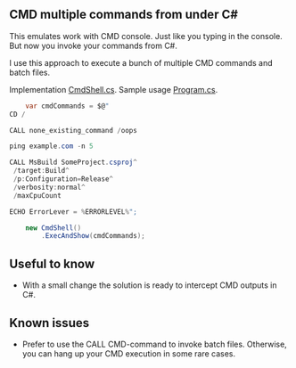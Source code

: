 ## CMD multiple commands from under C#
 
This emulates work with CMD console. Just like you typing in the console. But now you invoke your commands from C#.

I use this approach to execute a bunch of multiple CMD commands and batch files.

Implementation [CmdShell.cs](https://github.com/it3xl/cmd-multiple-commands-from-under-csharp/blob/master/CmdShellProj/CmdShell.cs). Sample usage [Program.cs](https://github.com/it3xl/cmd-multiple-commands-from-under-csharp/blob/master/ConsoleRunner/Program.cs).

```csharp
    var cmdCommands = $@"
CD /

CALL none_existing_command /oops

ping example.com -n 5

CALL MsBuild SomeProject.csproj^
 /target:Build^
 /p:Configuration=Release^
 /verbosity:normal^
 /maxCpuCount

ECHO ErrorLever = %ERRORLEVEL%";

    new CmdShell()
        .ExecAndShow(cmdCommands);
```
## Useful to know

* With a small change the solution is ready to intercept CMD outputs in C#.

## Known issues

* Prefer to use the CALL CMD-command to invoke batch files. Otherwise, you can hang up your CMD execution in some rare cases.
